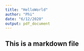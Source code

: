 ```yaml
---
title: "HelloWorld"
author: "Phi"
date: "6/12/2020"
output: pdf_document
---
```

## This is a markdown file